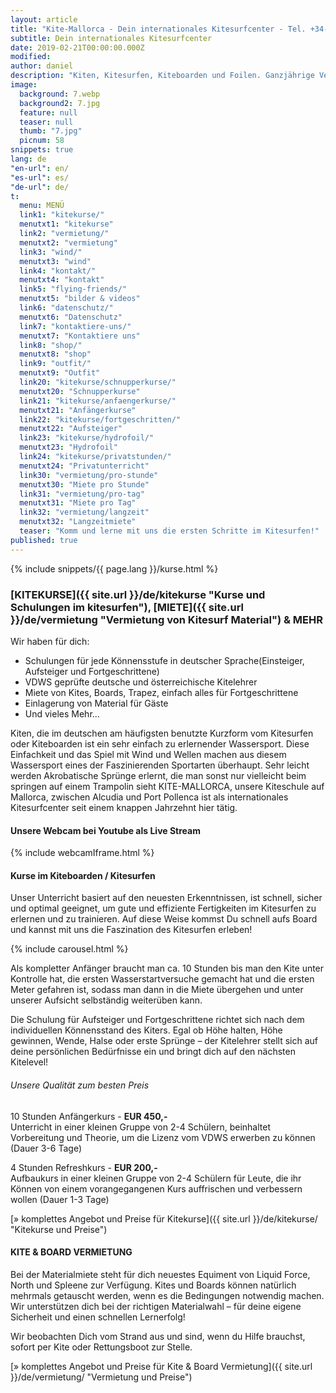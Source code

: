 ```yaml
---
layout: article
title: "Kite-Mallorca - Dein internationales Kitesurfcenter - Tel. +34-696-264729"
subtitle: Dein internationales Kitesurfcenter
date: 2019-02-21T00:00:00.000Z
modified: 
author: daniel
description: "Kiten, Kitesurfen, Kiteboarden und Foilen. Ganzjährige Vermietung von Kitematerial und Kurse mit deutsche Lehrer für alle Levels. Ruf an"
image:
  background: 7.webp
  background2: 7.jpg
  feature: null
  teaser: null
  thumb: "7.jpg"
  picnum: 58
snippets: true
lang: de
"en-url": en/
"es-url": es/
"de-url": de/
t: 
  menu: MENÜ
  link1: "kitekurse/"
  menutxt1: "kitekurse"
  link2: "vermietung/"
  menutxt2: "vermietung"
  link3: "wind/"
  menutxt3: "wind"
  link4: "kontakt/"
  menutxt4: "kontakt"
  link5: "flying-friends/"
  menutxt5: "bilder & videos"
  link6: "datenschutz/"
  menutxt6: "Datenschutz"
  link7: "kontaktiere-uns/"
  menutxt7: "Kontaktiere uns"
  link8: "shop/"
  menutxt8: "shop"
  link9: "outfit/"
  menutxt9: "Outfit"
  link20: "kitekurse/schnupperkurse/"
  menutxt20: "Schnupperkurse"
  link21: "kitekurse/anfaengerkurse/"
  menutxt21: "Anfängerkurse"
  link22: "kitekurse/fortgeschritten/"
  menutxt22: "Aufsteiger"
  link23: "kitekurse/hydrofoil/"
  menutxt23: "Hydrofoil"
  link24: "kitekurse/privatstunden/"
  menutxt24: "Privatunterricht"
  link30: "vermietung/pro-stunde"
  menutxt30: "Miete pro Stunde"
  link31: "vermietung/pro-tag"
  menutxt31: "Miete pro Tag"
  link32: "vermietung/langzeit"
  menutxt32: "Langzeitmiete"
  teaser: "Komm und lerne mit uns die ersten Schritte im Kitesurfen!"
published: true
---
```

{% include snippets/{{ page.lang }}/kurse.html %}

### [**KITEKURSE**]({{ site.url }}/de/kitekurse "Kurse und Schulungen im kitesurfen"), [**MIETE**]({{ site.url }}/de/vermietung "Vermietung von Kitesurf Material") & MEHR

Wir haben für dich:  
- Schulungen für jede Könnensstufe in deutscher Sprache(Einsteiger, Aufsteiger und Fortgeschrittene) 
- VDWS geprüfte deutsche und österreichische Kitelehrer
- Miete von Kites, Boards, Trapez, einfach alles für Fortgeschrittene
- Einlagerung von Material für Gäste
- Und vieles Mehr...

Kiten, die im deutschen am häufigsten benutzte Kurzform vom Kitesurfen oder Kiteboarden ist ein sehr einfach zu erlernender Wassersport.
Diese Einfachkeit und das Spiel mit Wind und Wellen machen aus diesem Wassersport eines der Faszinierenden Sportarten überhaupt.
Sehr leicht werden Akrobatische Sprünge erlernt, die man sonst nur vielleicht beim springen auf einem Trampolin sieht
KITE-MALLORCA, unsere Kiteschule auf Mallorca, zwischen Alcudia und Port Pollenca ist als internationales Kitesurfcenter seit einem knappen Jahrzehnt hier tätig.

#### Unsere Webcam bei Youtube als Live Stream
{% include webcamIframe.html %} 

#### Kurse im Kiteboarden / Kitesurfen
Unser Unterricht basiert auf den neuesten Erkenntnissen, ist schnell, sicher und optimal geeignet, um gute und effiziente Fertigkeiten im Kitesurfen zu erlernen und zu trainieren. Auf diese Weise kommst Du schnell aufs Board und kannst mit uns die Faszination des Kitesurfen erleben!  

{% include carousel.html %}  

Als kompletter Anfänger braucht man ca. 10 Stunden bis man den Kite unter Kontrolle hat, die ersten Wasserstartversuche gemacht hat und die ersten Meter gefahren ist, sodass man dann in die Miete übergehen und unter unserer Aufsicht selbständig weiterüben kann.  

Die Schulung für Aufsteiger und Fortgeschrittene richtet sich nach dem individuellen Könnensstand des Kiters. Egal ob Höhe halten, Höhe gewinnen, Wende, Halse oder erste Sprünge – der Kitelehrer stellt sich auf deine persönlichen Bedürfnisse ein und bringt dich auf den nächsten Kitelevel!  

###### Unsere Qualität zum besten Preis  

10 Stunden Anfängerkurs - **EUR 450,-**  
Unterricht in einer kleinen Gruppe von 2-4 Schülern, beinhaltet Vorbereitung und Theorie, um die Lizenz vom VDWS erwerben zu können (Dauer 3-6 Tage)  

4 Stunden Refreshkurs - **EUR 200,-**  
Aufbaukurs in einer kleinen Gruppe von 2-4 Schülern für Leute, die ihr Können von einem vorangegangenen Kurs auffrischen und verbessern wollen (Dauer 1-3 Tage)  

[» komplettes Angebot und Preise für Kitekurse]({{ site.url }}/de/kitekurse/ "Kitekurse und Preise")  


#### KITE & BOARD VERMIETUNG  

Bei der Materialmiete steht für dich neuestes Equiment von Liquid Force, North und Spleene zur Verfügung. Kites und Boards können natürlich mehrmals getauscht werden, wenn es die Bedingungen notwendig machen. Wir unterstützen dich bei der richtigen Materialwahl – für deine eigene Sicherheit und einen schnellen Lernerfolg!  

Wir beobachten Dich vom Strand aus und sind, wenn du Hilfe brauchst, sofort per Kite oder Rettungsboot zur Stelle.  

[» komplettes Angebot und Preise für Kite & Board Vermietung]({{ site.url }}/de/vermietung/ "Vermietung und Preise")  
